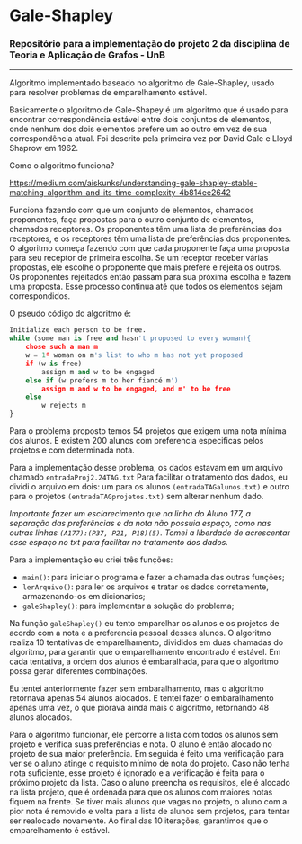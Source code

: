# Gale-Shapley
### Repositório para a implementação do projeto 2 da disciplina de Teoria e Aplicação de Grafos - UnB

-------

Algoritmo implementado baseado no algoritmo de Gale-Shapley, usado para resolver problemas de emparelhamento estável. 

Basicamente o algoritmo de Gale-Shapey é um algoritmo que é usado para encontrar correspondência estável entre dois conjuntos de elementos, onde nenhum dos dois elementos prefere um ao outro em vez de sua correspondência atual. Foi descrito pela primeira vez por David Gale e Lloyd Shaprow em 1962.

Como o algoritmo funciona? 

https://medium.com/aiskunks/understanding-gale-shapley-stable-matching-algorithm-and-its-time-complexity-4b814ee2642

Funciona fazendo com que um conjunto de elementos, chamados proponentes, faça propostas para o outro conjunto de elementos, chamados receptores. Os proponentes têm uma lista de preferências dos receptores, e os receptores têm uma lista de preferências dos proponentes. O algoritmo começa fazendo com que cada proponente faça uma proposta para seu receptor de primeira escolha. Se um receptor receber várias propostas, ele escolhe o proponente que mais prefere e rejeita os outros. Os proponentes rejeitados então passam para sua próxima escolha e fazem uma proposta. Esse processo continua até que todos os elementos sejam correspondidos.

O pseudo código do algoritmo é:

```python
Initialize each person to be free.
while (some man is free and hasn't proposed to every woman){
    chose such a man m
    w = 1º woman on m's list to who m has not yet proposed
    if (w is free)
        assign m and w to be engaged
    else if (w prefers m to her fiancé m')
        assign m and w to be engaged, and m' to be free
    else
        w rejects m
}
```
Para o problema proposto temos 54 projetos que exigem uma nota mínima dos alunos. E existem 200 alunos com preferencia especificas pelos projetos e com determinada nota.
 
Para a implementação desse problema, os dados estavam em um arquivo chamado `entradaProj2.24TAG.txt` Para facilitar o tratamento dos dados, eu dividi o arquivo em dois: um para os alunos `(entradaTAGalunos.txt)` e outro para o projetos `(entradaTAGprojetos.txt)` sem alterar nenhum dado.

*Importante fazer um esclarecimento que na linha do Aluno 177, a separação das preferências e da nota não possuia espaço, como nas outras linhas `(A177):(P37, P21, P18)(5)`. Tomei a liberdade de acrescentar esse espaço no txt para facilitar no tratamento dos dados.*

Para a implementação eu criei três funções:
- `main()`: para iniciar o programa e fazer a chamada das outras funções;
- `lerArquivo()`: para ler os arquivos e tratar os dados corretamente, armazenando-os em dicionarios;
- `galeShapley()`: para implementar a solução do problema;

Na função `galeShapley()` eu tento emparelhar os alunos e os projetos de acordo com a nota e a preferencia pessoal desses alunos. O algoritmo realiza 10 tentativas de emparelhamento, divididos em duas chamadas do algoritmo, para garantir que o emparelhamento encontrado é estável. Em cada tentativa, a ordem dos alunos é embaralhada, para que o algoritmo possa gerar diferentes combinações.

Eu tentei anteriormente fazer sem embaralhamento, mas o algoritmo retornava apenas 54 alunos alocados. E tentei fazer o embaralhamento apenas uma vez, o que piorava ainda mais o algoritmo, retornando 48 alunos alocados.

Para o algoritmo funcionar, ele percorre a lista com todos os alunos sem projeto e verifica suas preferências e nota. O aluno é então alocado no projeto de sua maior preferência. Em seguida é feito uma verificação para ver se o aluno atinge o requisito mínimo de nota do projeto. Caso não tenha nota suficiente, esse projeto é ignorado e a verificação é feita para o próximo projeto da lista. Caso o aluno preencha os requisitos, ele é alocado na lista projeto, que é ordenada para que os alunos com maiores notas fiquem na frente. Se tiver mais alunos que vagas no projeto, o aluno com a pior nota é removido e volta para a lista de alunos sem projetos, para tentar ser realocado novamente. Ao final das 10 iterações, garantimos que o emparelhamento é estável.
